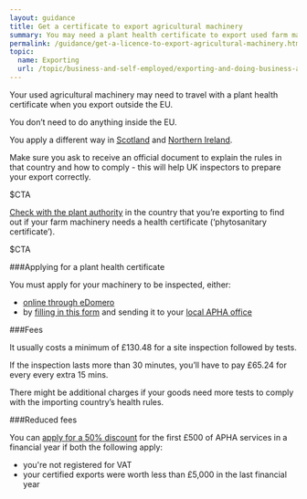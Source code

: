 ```yaml
---
layout: guidance
title: Get a certificate to export agricultural machinery
summary: You may need a plant health certificate to export used farm machinery outside the EU.
permalink: /guidance/get-a-licence-to-export-agricultural-machinery.html
topic:
  name: Exporting
  url: /topic/business-and-self-employed/exporting-and-doing-business-abroad.html
---
```


Your used agricultural machinery may need to travel with a plant health certificate when you export outside the EU.

You don’t need to do anything inside the EU.

You apply a different way in [Scotland](https://www.sasa.gov.uk/plant-health/plant-health-licensing) and [Northern Ireland](https://www.daera-ni.gov.uk/contact).

Make sure you ask to receive an official document to explain the rules in that country and how to comply - this will help UK inspectors to prepare your export correctly.

$CTA

[Check with the plant authority](https://www.ippc.int/en/countries/all/list-countries/) in the country that you’re exporting to find out if your farm machinery needs a health certificate (‘phytosanitary certificate’).

$CTA


###Applying for a plant health certificate 

You must apply for your machinery to be inspected, either:

* [online through eDomero](https://signon.defra.gov.uk/Login.aspx) 
* by [filling in this form](https://www.gov.uk/government/uploads/system/uploads/attachment_data/file/536164/form-hh36a.pdf) and sending it to your [local APHA office](https://www.gov.uk/government/organisations/animal-and-plant-health-agency/about/access-and-opening)


###Fees  

It usually costs a minimum of £130.48 for a site inspection followed by tests.

If the inspection lasts more than 30 minutes, you’ll have to pay £65.24 for every every extra 15 mins.

There might be additional charges if your goods need more tests to comply with the importing country’s health rules.


###Reduced fees

You can [apply for a 50% discount](https://www.gov.uk/government/uploads/system/uploads/attachment_data/file/515921/form-phe3.pdf) for the first £500 of APHA services in a financial year if both the following apply:

* you're not registered for VAT 
* your certified exports were worth less than £5,000 in the last financial year

